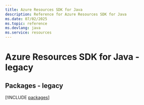 ```yaml
---
title: Azure Resources SDK for Java
description: Reference for Azure Resources SDK for Java
ms.date: 07/02/2025
ms.topic: reference
ms.devlang: java
ms.service: resources
---
```

# Azure Resources SDK for Java - legacy
## Packages - legacy
[!INCLUDE [packages](resources-index.md)]